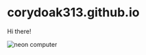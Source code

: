 # corydoak313.github.io

Hi there!

<picture>
  <source media="(prefers-color-scheme: dark)" srcset="![black](https://github.com/user-attachments/assets/3111999b-9a89-41ff-b9d1-abc28eede5de)" >
  <source media="(prefers-color-scheme: light)" srcset="![white](https://github.com/user-attachments/assets/f474bdc6-d4f4-4e65-b7c0-5b811cb1db02)
">
  <img alt="neon computer" src="https://www.shutterstock.com/video/clip-3483067579-hello-world-neon-text-animation--perfect
">
</picture>

